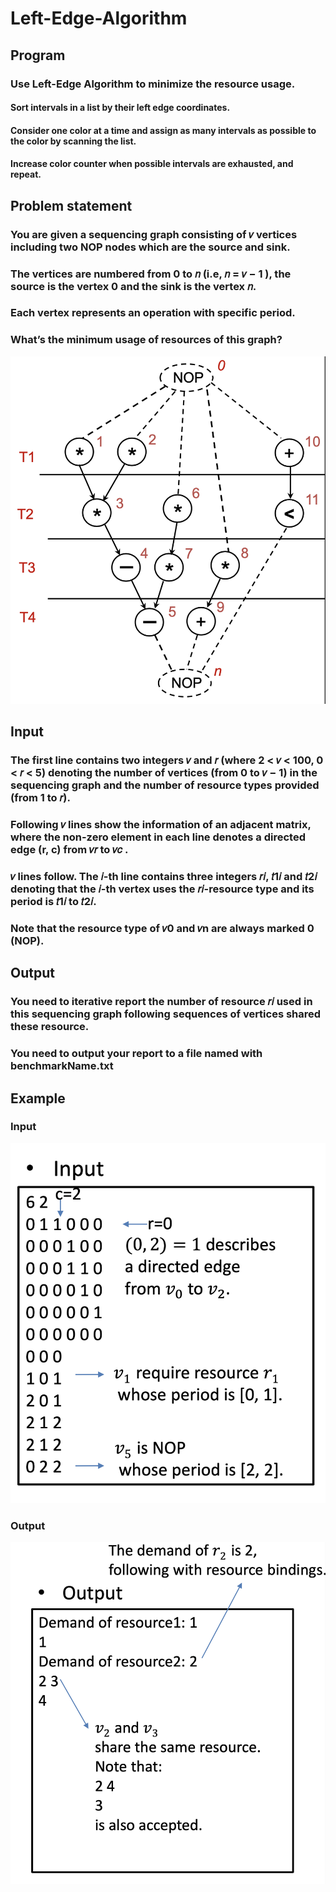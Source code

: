 # Left-Edge-Algorithm
## Program
### Use Left-Edge Algorithm to minimize the resource usage.
#### Sort intervals in a list by their left edge coordinates.
#### Consider one color at a time and assign as many intervals as possible to the color by scanning the list.
#### Increase color counter when possible intervals are exhausted, and repeat.
##  Problem statement
### You are given a sequencing graph consisting of 𝑣 vertices including two NOP nodes which are the source and sink.
### The vertices are numbered from 0 to 𝑛 (i.e, 𝑛 = 𝑣 − 1 ), the source is the vertex 0 and the sink is the vertex 𝑛.
### Each vertex represents an operation with specific period.
### What’s the minimum usage of resources of this graph?
![problem](./img/p1.png)
## Input
### The first line contains two integers 𝑣 and 𝑟 (where 2 < 𝑣 < 100, 0 < 𝑟 < 5) denoting the number of vertices (from 0 to 𝑣 − 1) in the sequencing graph and the number of resource types provided (from 1 to 𝑟).
### Following 𝑣 lines show the information of an adjacent matrix, where the non-zero element in each line denotes a directed edge (r, c) from 𝑣𝑟 to 𝑣𝑐 .
### 𝑣 lines follow. The 𝑖-th line contains three integers 𝑟𝑖, 𝑡1𝑖 and 𝑡2𝑖 denoting that the 𝑖-th vertex uses the 𝑟𝑖-resource type and its period is 𝑡1𝑖 to 𝑡2𝑖.
### Note that the resource type of 𝑣0 and 𝑣n are always marked 0 (NOP). 
## Output
### You need to iterative report the number of resource 𝑟𝑖 used in this sequencing graph following sequences of vertices shared these resource.
### You need to output your report to a file named with benchmarkName.txt
## Example
### Input
![input](./img/p2.png)
### Output
![output](./img/p3.png)
